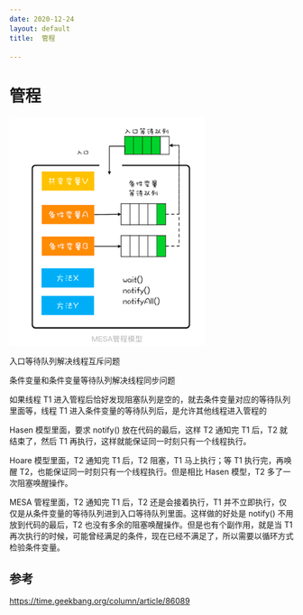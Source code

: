 ```yaml
---
date: 2020-12-24
layout: default
title:  管程

---
```


# 管程

![image-20201224170034509](https://github.com/garydai/garydai.github.com/raw/master/_posts/pic/image-20201224170034509.png)

入口等待队列解决线程互斥问题

条件变量和条件变量等待队列解决线程同步问题

如果线程 T1 进入管程后恰好发现阻塞队列是空的，就去条件变量对应的等待队列里面等，线程 T1 进入条件变量的等待队列后，是允许其他线程进入管程的

Hasen 模型里面，要求 notify() 放在代码的最后，这样 T2 通知完 T1 后，T2 就结束了，然后 T1 再执行，这样就能保证同一时刻只有一个线程执行。

Hoare 模型里面，T2 通知完 T1 后，T2 阻塞，T1 马上执行；等 T1 执行完，再唤醒 T2，也能保证同一时刻只有一个线程执行。但是相比 Hasen 模型，T2 多了一次阻塞唤醒操作。

MESA 管程里面，T2 通知完 T1 后，T2 还是会接着执行，T1 并不立即执行，仅仅是从条件变量的等待队列进到入口等待队列里面。这样做的好处是 notify() 不用放到代码的最后，T2 也没有多余的阻塞唤醒操作。但是也有个副作用，就是当 T1 再次执行的时候，可能曾经满足的条件，现在已经不满足了，所以需要以循环方式检验条件变量。



## 参考

https://time.geekbang.org/column/article/86089